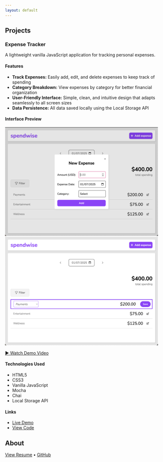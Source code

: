 ```yaml
---
layout: default
---
```


## Projects

### Expense Tracker

A lightweight vanilla JavaScript application for tracking personal expenses.

#### Features

- **Track Expenses:** Easily add, edit, and delete expenses to keep track of spending
- **Category Breakdown:** View expenses by category for better financial organization
- **User-Friendly Interface:** Simple, clean, and intuitive design that adapts seamlessly to all screen sizes
- **Data Persistence:** All data saved locally using the Local Storage API

#### Interface Preview

![Add Expense Form](assets/images/new-expense-form.png)
![Edit Expense](assets/images/inline-edit.png)

[▶️ Watch Demo Video](assets/videos/expense-tracker-snippet.mp4)

#### Technologies Used

- HTML5
- CSS3
- Vanilla JavaScript
- Mocha
- Chai
- Local Storage API

#### Links

- [Live Demo](https://mariella-arias.github.io/expense-tracker)
- [View Code](https://github.com/mariella-arias/expense-tracker)


## About


[View Resume](link-to-resume) • [GitHub](https://github.com/mariella-arias)

